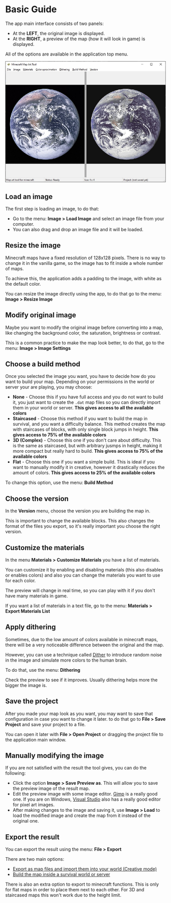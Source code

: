 # Basic Guide

The app main interface consists of two panels:
 - At the **LEFT**, the original image is displayed.
 - At the **RIGHT**, a preview of the map (how it will look in game) is displayed.

All of the options are available in the application top menu.

![Main view](../screenshots/main_display.jpg "Main view")

## Load an image

The first step is loading an image, to do that:
 - Go to the menu: **Image > Load Image** and select an image file from your computer.
 - You can also drag and drop an image file and it will be loaded.

## Resize the image

Minecraft maps have a fixed resolution of 128x128 pixels. There is no way to change it in the vanilla game, so the image has to fit inside a whole number of maps.

To achieve this, the application adds a padding to the image, with white as the default color.

You can resize the image directly using the app, to do that go to the menu: **Image > Resize Image**

## Modify original image

Maybe you want to modify the original image before converting into a map, like changing the background color, the saturation, brightness or contrast.

This is a common practice to make the map look better, to do that, go to the menu: **Image > Image Settings**

## Choose a build method

Once you selected the image you want, you have to decide how do you want to build your map. Depending on your permissions in the world or server your are playing, you may choose:

 - **None** - Choose this if you have full access and you do not want to build it, you just want to create the `.dat` map files so you can directly import them in your world or server. **This gives access to all the available colors**
 - **Staircased** - Choose this method if you want to build the map in survival, and you want a difficulty balance. This method creates the map with staircases of blocks, with only single block jumps in height. **This gives access to 75% of the available colors**
 - **3D (Complex)** - Choose this one if you don't care about difficulty. This is the same as staircased, but with arbitrary jusmps in height, making it more compact but really hard to build. **This gives access to 75% of the available colors**
 - **Flat** - Choose this one if you want a simple build. This is ideal if you want to manually modify it in creative, however it drastically reduces the amount of colors. **This gives access to 25% of the available colors**

To change this option, use the menu: **Build Method**

## Choose the version

In the **Version** menu, choose the version you are building the map in. 

This is important to change the available blocks. This also changes the format of the files you export, so it's really important you choose the right version.

## Customize the materials

In the menu **Materials > Customize Materials** you have a list of materials. 

You can customize it by enabling and disabling materials (this also disables or enables colors) and also you can change the materials you want to use for each color.

The preview will change in real time, so you can play with it if you don't have many materials in game.

If you want a list of materials in a text file, go to the menu: **Materials > Export Materials List**

## Apply dithering

Sometimes, due to the low amount of colors available in minecraft maps, there will be a very noticeable difference between the original and the map. 

However, you can use a technique called [Dither](https://en.wikipedia.org/wiki/Dither) to introduce random noise in the image and simulate more colors to the human brain.

To do that, use the menu: **Dithering**

Check the preview to see if it improves. Usually dithering helps more the bigger the image is.

## Save the project

After you made your map look as you want, you may want to save that configuration in case you want to change it later. to do that go to **File > Save Project** and save your project to a file.

You can open it later with **File >  Open Project** or dragging the project file to the application main window.

## Manually modifying the image

If you are not satisfied with the result the tool gives, you can do the following:

 - Click the option **Image > Save Preview as**. This will allow you to save the preview image of the result map.
 - Edit the preview image with some image editor. [Gimp](https://www.gimp.org) is a really good one. If you are on Windows, [Visual Studio](https://visualstudio.microsoft.com/) also has a really good editor for pixel art images.
 - After making changes to the image and saving it, use **Image > Load** to load the modified image and create the map from it instead of the original one.

## Export the result

You can export the result using the menu: **File > Export**

There are two main options:

 - [Export as map files and import them into your world (Creative mode)](./export_as_maps.md)
 - [Build the map inside a survival world or server](./export_as_structures.md)

There is also an extra option to export to minecraft functions. This is only for flat maps in order to place them next to each other. For 3D and staircased maps this won't work due to the height limit.
